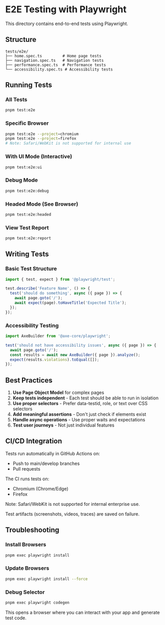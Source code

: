 # E2E Testing with Playwright

This directory contains end-to-end tests using Playwright.

## Structure

```
tests/e2e/
├── home.spec.ts         # Home page tests
├── navigation.spec.ts   # Navigation tests
├── performance.spec.ts  # Performance tests
└── accessibility.spec.ts # Accessibility tests
```

## Running Tests

### All Tests

```bash
pnpm test:e2e
```

### Specific Browser

```bash
pnpm test:e2e --project=chromium
pnpm test:e2e --project=firefox
# Note: Safari/WebKit is not supported for internal use
```

### With UI Mode (Interactive)

```bash
pnpm test:e2e:ui
```

### Debug Mode

```bash
pnpm test:e2e:debug
```

### Headed Mode (See Browser)

```bash
pnpm test:e2e:headed
```

### View Test Report

```bash
pnpm test:e2e:report
```

## Writing Tests

### Basic Test Structure

```typescript
import { test, expect } from '@playwright/test';

test.describe('Feature Name', () => {
  test('should do something', async ({ page }) => {
    await page.goto('/');
    await expect(page).toHaveTitle('Expected Title');
  });
});
```

### Accessibility Testing

```typescript
import AxeBuilder from '@axe-core/playwright';

test('should not have accessibility issues', async ({ page }) => {
  await page.goto('/');
  const results = await new AxeBuilder({ page }).analyze();
  expect(results.violations).toEqual([]);
});
```

## Best Practices

1. **Use Page Object Model** for complex pages
2. **Keep tests independent** - Each test should be able to run in isolation
3. **Use proper selectors** - Prefer data-testid, role, or text over CSS selectors
4. **Add meaningful assertions** - Don't just check if elements exist
5. **Handle async operations** - Use proper waits and expectations
6. **Test user journeys** - Not just individual features

## CI/CD Integration

Tests run automatically in GitHub Actions on:

- Push to main/develop branches
- Pull requests

The CI runs tests on:

- Chromium (Chrome/Edge)
- Firefox

Note: Safari/WebKit is not supported for internal enterprise use.

Test artifacts (screenshots, videos, traces) are saved on failure.

## Troubleshooting

### Install Browsers

```bash
pnpm exec playwright install
```

### Update Browsers

```bash
pnpm exec playwright install --force
```

### Debug Selector

```bash
pnpm exec playwright codegen
```

This opens a browser where you can interact with your app and generate test code.
